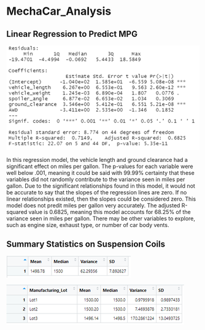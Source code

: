 # MechaCar_Analysis

## Linear Regression to Predict MPG

![LGRES](https://github.com/Mots94/MechaCar_Analysis/blob/main/Images/LinearRegress.PNG)

In this regression model, the vehicle length and ground clearance had a significant effect on miles per gallon.  The p-values for each variable were well below .001, meaning it could be said with 99.99% certainty that these variables did not randomly contribute to the variance seen in miles per gallon.  Due to the significant relationships found in this model, it would not be accurate to say that the slopes of the regression lines are zero.  If no linear relationships existed, then the slopes could be considered zero.  This model does not predit miles per gallon very accurately.  The adjusted R-squared value is 0.6825, meaning this model accounts for 68.25% of the variance seen in miles per gallon.  There may be other variables to explore, such as engine size, exhaust type, or number of car body vents.  

## Summary Statistics on Suspension Coils

![PSI_SUM](https://github.com/Mots94/MechaCar_Analysis/blob/main/Images/Total_PSI_Summary.PNG) 

![PSI_SUM_LOTS](https://github.com/Mots94/MechaCar_Analysis/blob/main/Images/PSI_Lot_Summary.PNG)

